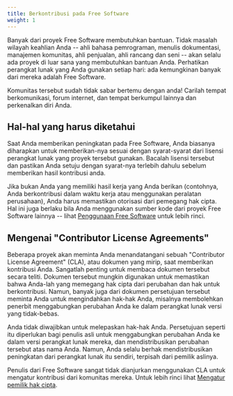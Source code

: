 ```yaml
---
title: Berkontribusi pada Free Software
weight: 1
---
```


Banyak dari proyek Free Software membutuhkan bantuan.
Tidak masalah wilayah keahlian Anda -- ahli bahasa pemrograman, menulis
dokumentasi, manajemen komunitas, ahli penjualan, ahli rancang dan seni --
akan selalu ada proyek di luar sana yang membutuhkan bantuan Anda.
Perhatikan perangkat lunak yang Anda gunakan setiap hari: ada kemungkinan
banyak dari mereka adalah Free Software.

Komunitas tersebut sudah tidak sabar bertemu dengan anda!
Carilah tempat berkomunikasi, forum internet, dan tempat berkumpul lainnya dan
perkenalkan diri Anda.

## Hal-hal yang harus diketahui

Saat Anda memberikan peningkatan pada Free Software, Anda biasanya diharapkan
untuk memberikan-nya sesuai dengan syarat-syarat dari lisensi perangkat lunak
yang proyek tersebut gunakan.
Bacalah lisensi tersebut dan pastikan Anda setuju dengan syarat-nya terlebih
dahulu sebelum memberikan hasil kontribusi anda.

Jika bukan Anda yang memiliki hasil kerja yang Anda berikan (contohnya, Anda
berkontribusi dalam waktu kerja atau menggunakan peralatan perusahaan),
Anda harus memastikan otorisasi dari pemegang hak cipta.
Hal ini juga berlaku bila Anda menggunakan sumber kode dari proyek Free
Software lainnya -- lihat
<nobr>[Penggunaan Free Software][0]</nobr>
untuk lebih rinci.

[0]: /id/learn/participate/derived-works/

## Mengenai "Contributor License Agreements"

Beberapa proyek akan meminta Anda menandatangani sebuah "Contributor License
Agreement" (CLA), atau dokumen yang mirip, saat memberikan kontribusi Anda.
Sangatlah penting untuk membaca dokumen tersebut secara teliti.
Dokumen tersebut mungkin digunakan untuk memastikan bahwa Anda-lah yang
memegang hak cipta dari perubahan dan hak untuk berkontribusi.
Namun, banyak juga dari dokumen persetujuan tersebut meminta Anda untuk
mengindahkan hak-hak Anda, misalnya membolehkan penerbit menggabungkan
perubahan Anda ke dalam perangkat lunak versi yang tidak-bebas.

Anda tidak diwajibkan untuk melepaskan hak-hak Anda.
Persetujuan seperti itu diperlukan bagi penulis asli untuk menggabungkan
perubahan Anda ke dalam versi perangkat lunak mereka, dan mendistribusikan
perubahan tersebut atas nama Anda.
Namun, Anda selalu berhak mendistribusikan peningkatan dari perangkat lunak
itu sendiri, terpisah dari pemilik aslinya.

Penulis dari Free Software sangat tidak dianjurkan menggunakan CLA untuk
mengatur kontribusi dari komunitas mereka.
Untuk lebih rinci lihat
[Mengatur pemilik hak cipta][1].

[1]: /id/learn/participate/copyright-ownership/
